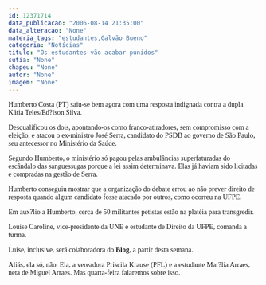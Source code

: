 ```yaml
---
id: 12371714
data_publicacao: "2006-08-14 21:35:00"
data_alteracao: "None"
materia_tags: "estudantes,Galvão Bueno"
categoria: "Notícias"
titulo: "Os estudantes vão acabar punidos"
sutia: "None"
chapeu: "None"
autor: "None"
imagem: "None"
---
```

<p><P><FONT face=Verdana>Humberto Costa (PT) saiu-se bem agora com uma resposta indignada contra a dupla Kátia Teles/Ed?lson Silva.</FONT></P></p>
<p><P><FONT face=Verdana>Desqualificou os dois, apontando-os como franco-atiradores, sem compromisso com a eleição, e atacou o ex-ministro José Serra, candidato do PSDB ao governo de São Paulo, seu antecessor no Ministério da Saúde.</FONT></P></p>
<p><P><FONT face=Verdana>Segundo Humberto, o ministério só pagou pelas ambulâncias superfaturadas do escândalo das sanguessugas porque a lei assim determinava. Elas já haviam sido licitadas e compradas na gestão de Serra.</FONT></P></p>
<p><P><FONT face=Verdana>Humberto conseguiu mostrar que a organização do debate errou ao não prever direito de resposta quando algum candidato fosse atacado por outros, como ocorreu na UFPE.</FONT></P></p>
<p><P><FONT face=Verdana>Em aux?lio a Humberto, cerca de 50 militantes petistas estão na platéia para transgredir. </FONT></P></p>
<p><P><FONT face=Verdana>Louise Caroline, vice-presidente da UNE e estudante de Direito da UFPE, comanda a turma.</FONT></P></p>
<p><P><FONT face=Verdana>Luise, inclusive, será colaboradora do <STRONG>Blog</STRONG>, a partir desta semana. </FONT></P></p>
<p><P><FONT face=Verdana>Aliás, ela só, não. Ela, a vereadora Priscila Krause (PFL) e a estudante Mar?lia Arraes, neta de Miguel Arraes. Mas quarta-feira falaremos sobre isso.</FONT></P> </p>
